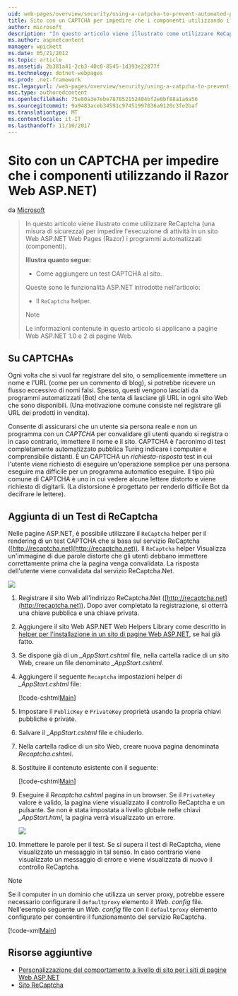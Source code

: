 ```yaml
---
uid: web-pages/overview/security/using-a-catpcha-to-prevent-automated-programs-bots-from-using-your-aspnet-web-site
title: Sito con un CAPTCHA per impedire che i componenti utilizzando il Razor Web ASP.NET) | Documenti Microsoft
author: microsoft
description: "In questo articolo viene illustrato come utilizzare ReCaptcha (una misura di sicurezza) per impedire l'esecuzione di attività in un pagine Web ASP.NET (Razor) i programmi automatizzati (Bot) è..."
ms.author: aspnetcontent
manager: wpickett
ms.date: 05/21/2012
ms.topic: article
ms.assetid: 2b381a41-2cb3-40c0-8545-1d393e22877f
ms.technology: dotnet-webpages
ms.prod: .net-framework
msc.legacyurl: /web-pages/overview/security/using-a-catpcha-to-prevent-automated-programs-bots-from-using-your-aspnet-web-site
msc.type: authoredcontent
ms.openlocfilehash: 75e80a3e7ebe787852152404bf2e0bf88a1a6a56
ms.sourcegitcommit: 9a9483aceb34591c97451997036a9120c3fe2baf
ms.translationtype: MT
ms.contentlocale: it-IT
ms.lasthandoff: 11/10/2017
---
```

<a name="using-a-captcha-to-prevent-bots-from-using-your-aspnet-web-razor-site"></a>Sito con un CAPTCHA per impedire che i componenti utilizzando il Razor Web ASP.NET)
====================
da [Microsoft](https://github.com/microsoft)

> In questo articolo viene illustrato come utilizzare ReCaptcha (una misura di sicurezza) per impedire l'esecuzione di attività in un sito Web ASP.NET Web Pages (Razor) i programmi automatizzati (componenti).
> 
> **Illustra quanto segue:** 
> 
> - Come aggiungere un test CAPTCHA al sito.
> 
> Queste sono le funzionalità ASP.NET introdotte nell'articolo:
> 
> - Il `ReCaptcha` helper.
> 
> > [!NOTE]
> > Le informazioni contenute in questo articolo si applicano a pagine Web ASP.NET 1.0 e 2 di pagine Web.


## <a name="about-captchas"></a>Su CAPTCHAs

Ogni volta che si vuol far registrare del sito, o semplicemente immettere un nome e l'URL (come per un commento di blog), si potrebbe ricevere un flusso eccessivo di nomi falsi. Spesso, questi vengono lasciati da programmi automatizzati (Bot) che tenta di lasciare gli URL in ogni sito Web che sono disponibili. (Una motivazione comune consiste nel registrare gli URL dei prodotti in vendita).

Consente di assicurarsi che un utente sia persona reale e non un programma con un *CAPTCHA* per convalidare gli utenti quando si registra o in caso contrario, immettere il nome e il sito. CAPTCHA è l'acronimo di test completamente automatizzato pubblica Turing indicare i computer e comprensibile distanti. È un CAPTCHA un *richiesta-risposta* test in cui l'utente viene richiesto di eseguire un'operazione semplice per una persona eseguire ma difficile per un programma automatico eseguire. Il tipo più comune di CAPTCHA è uno in cui vedere alcune lettere distorto e viene richiesto di digitarli. (La distorsione è progettato per renderlo difficile Bot da decifrare le lettere).

## <a name="adding-a-recaptcha-test"></a>Aggiunta di un Test di ReCaptcha

Nelle pagine ASP.NET, è possibile utilizzare il `ReCaptcha` helper per il rendering di un test CAPTCHA che si basa sul servizio ReCaptcha ([http://recaptcha.net](http://recaptcha.net)). Il `ReCaptcha` helper Visualizza un'immagine di due parole distorte che gli utenti debbano immettere correttamente prima che la pagina venga convalidata. La risposta dell'utente viene convalidata dal servizio ReCaptcha.Net.

![](using-a-catpcha-to-prevent-automated-programs-bots-from-using-your-aspnet-web-site/_static/image1.jpg)

1. Registrare il sito Web all'indirizzo ReCaptcha.Net ([http://recaptcha.net](http://recaptcha.net)). Dopo aver completato la registrazione, si otterrà una chiave pubblica e una chiave privata.
2. Aggiungere il sito Web ASP.NET Web Helpers Library come descritto in [helper per l'installazione in un sito di pagine Web ASP.NET](https://go.microsoft.com/fwlink/?LinkId=252372), se hai già fatto.
3. Se dispone già di un  *\_AppStart.cshtml* file, nella cartella radice di un sito Web, creare un file denominato  *\_AppStart.cshtml*.
4. Aggiungere il seguente `Recaptcha` impostazioni helper di  *\_AppStart.cshtml* file: 

    [!code-cshtml[Main](using-a-catpcha-to-prevent-automated-programs-bots-from-using-your-aspnet-web-site/samples/sample1.cshtml?highlight=6-7)]
5. Impostare il `PublicKey` e `PrivateKey` proprietà usando la propria chiavi pubbliche e private.
6. Salvare il  *\_AppStart.cshtml* file e chiuderlo.
7. Nella cartella radice di un sito Web, creare nuova pagina denominata *Recaptcha.cshtml*.
8. Sostituire il contenuto esistente con il seguente: 

    [!code-cshtml[Main](using-a-catpcha-to-prevent-automated-programs-bots-from-using-your-aspnet-web-site/samples/sample2.cshtml)]
9. Eseguire il *Recaptcha.cshtml* pagina in un browser. Se il `PrivateKey` valore è valido, la pagina viene visualizzato il controllo ReCaptcha e un pulsante. Se non è stata impostata a livello globale nelle chiavi  *\_AppStart.html*, la pagina verrà visualizzato un errore. 

    ![](using-a-catpcha-to-prevent-automated-programs-bots-from-using-your-aspnet-web-site/_static/image1.png)
10. Immettere le parole per il test. Se si supera il test di ReCaptcha, viene visualizzato un messaggio in tal senso. In caso contrario viene visualizzato un messaggio di errore e viene visualizzata di nuovo il controllo ReCaptcha.

> [!NOTE]
> Se il computer in un dominio che utilizza un server proxy, potrebbe essere necessario configurare il `defaultproxy` elemento il *Web. config* file. Nell'esempio seguente un *Web. config* file con il `defaultproxy` elemento configurato per consentire il funzionamento del servizio ReCaptcha.
> 
> [!code-xml[Main](using-a-catpcha-to-prevent-automated-programs-bots-from-using-your-aspnet-web-site/samples/sample3.xml)]


<a id="Additional_Resources"></a>
## <a name="additional-resources"></a>Risorse aggiuntive


- [Personalizzazione del comportamento a livello di sito per i siti di pagine Web ASP.NET](https://go.microsoft.com/fwlink/?LinkId=202906)
- [Sito ReCaptcha](https://www.google.com/recaptcha)
